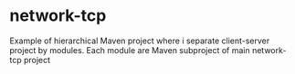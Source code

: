 # network-tcp

Example of hierarchical Maven project where i separate client-server project by modules. 
Each module are Maven subproject of main network-tcp project
